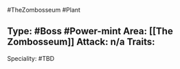#TheZombosseum #Plant 

Type: #Boss #Power-mint
Area: [[The Zombosseum]]
Attack: n/a
Traits:
- 

Speciality: #TBD